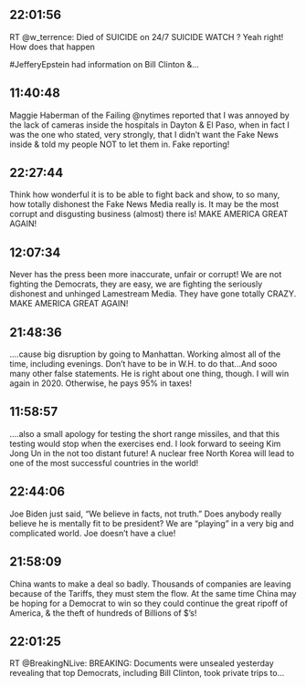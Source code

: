 ## 22:01:56
RT @w_terrence: Died of SUICIDE on 24/7 SUICIDE WATCH ? Yeah right! How does that happen

#JefferyEpstein had information on Bill Clinton &amp;…
## 11:40:48
Maggie Haberman of the Failing @nytimes reported that I was annoyed by the lack of cameras inside the hospitals in Dayton &amp; El Paso, when in fact I was the one who stated, very strongly, that I didn’t want the Fake News inside &amp; told my people NOT to let them in. Fake reporting!
## 22:27:44
Think how wonderful it is to be able to fight back and show, to so many, how totally dishonest the Fake News Media really is. It may be the most corrupt and disgusting business (almost) there is! MAKE AMERICA GREAT AGAIN!
## 12:07:34
Never has the press been more inaccurate, unfair or corrupt! We are not fighting the Democrats, they are easy, we are fighting the seriously dishonest and unhinged Lamestream Media. They have gone totally CRAZY. MAKE AMERICA GREAT AGAIN!
## 21:48:36
....cause big disruption by going to Manhattan. Working almost all of the time, including evenings. Don’t have to be in W.H. to do that...And sooo many other false statements. He is right about one thing, though. I will win again in 2020. Otherwise, he pays 95% in taxes!
## 11:58:57
....also a small apology for testing the short range missiles, and that this testing would stop when the exercises end. I look forward to seeing Kim Jong Un in the not too distant future! A nuclear free North Korea will lead to one of the most successful countries in the world!
## 22:44:06
Joe Biden just said, “We believe in facts, not truth.” Does anybody really believe he is mentally fit to be president? We are “playing” in a very big and complicated world. Joe doesn’t have a clue!
## 21:58:09
China wants to make a deal so badly. Thousands of companies are leaving because of the Tariffs, they must stem the flow. At the same time China may be hoping for a Democrat to win so they could continue the great ripoff of America, &amp; the theft of hundreds of Billions of $’s!
## 22:01:25
RT @BreakingNLive: BREAKING: Documents were unsealed yesterday revealing that top Democrats, including Bill Clinton, took private trips to…
